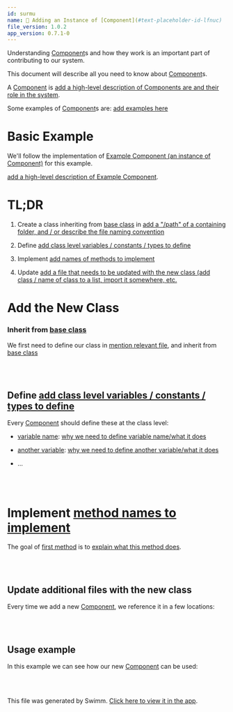 ```yaml
---
id: surmu
name: 🔘 Adding an Instance of [Component](#text-placeholder-id-lfnuc)
file_version: 1.0.2
app_version: 0.7.1-0
---
```


Understanding [Component](#text-placeholder-id-lfnuc)s and how they work is an important part of contributing to our system.

This document will describe all you need to know about [Component](#text-placeholder-id-lfnuc)s.

A [Component](#text-placeholder-id-lfnuc) is [add a high-level description of Components are and their role in the system](#text-placeholder-id-jhqz1).

Some examples of [Component](#text-placeholder-id-lfnuc)s are: [add examples here](#text-placeholder-id-ubhss)

# Basic Example

We'll follow the implementation of [Example Component (an instance of Component)](#text-placeholder-id-9oy67) for this example.

[add a high-level description of Example Component](#text-placeholder-id-7e7ko).

# TL;DR

1.  Create a class inheriting from [base class](#text-placeholder-id-gggqo) in [add a "/path" of a containing folder, and / or describe the file naming convention](#text-placeholder-id-7wbm4)

2.  Define [add class level variables / constants / types to define](#text-placeholder-id-exagy)

3.  Implement [add names of methods to implement](#text-placeholder-id-qpqfx)

4.  Update [add a file that needs to be updated with the new class (add class / name of class to a list, import it somewhere, etc.](#text-placeholder-id-555pz)


# Add the New Class

### Inherit from [base class](#text-placeholder-id-gggqo)

We first need to define our class in [mention relevant file](#text-placeholder-id-pjhku), and inherit from [base class](#text-placeholder-id-gggqo)

<br/>



<br/>

## Define [add class level variables / constants / types to define](#text-placeholder-id-exagy)

Every [Component](#text-placeholder-id-lfnuc) should define these at the class level:

*   [variable name](#text-placeholder-id-semhh): [why we need to define variable name/what it does](#text-placeholder-id-ndlwi)

*   [another variable](#text-placeholder-id-7u6mn): [why we need to define another variable/what it does](#text-placeholder-id-aqpkp)

*   ...

<br/>



<br/>

# Implement [method names to implement](#text-placeholder-id-uke9s)

The goal of [first method](#text-placeholder-id-wmcbi) is to [explain what this method does](#text-placeholder-id-qmikw).

<br/>



<br/>

## **Update additional files with the new class**

Every time we add a new [Component](#text-placeholder-id-lfnuc), we reference it in a few locations:

<br/>



<br/>

## Usage example

In this example we can see how our new [Component](#text-placeholder-id-lfnuc) can be used:

<br/>



<br/>

This file was generated by Swimm. [Click here to view it in the app](http://localhost:5000/repos/Z2l0aHViJTNBJTNBc3Rva2Utd2VhdGhlciUzQSUzQUFkZGllQ29oZW4=/docs/surmu).
